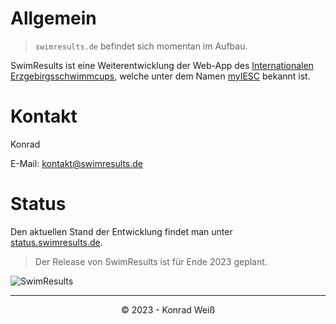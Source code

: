 # Allgemein

> `swimresults.de` befindet sich momentan im Aufbau.

SwimResults ist eine Weiterentwicklung der Web-App des [Internationalen Erzgebirgsschwimmcups](https://erzgebirgsschwimmcup.de), welche unter dem Namen [myIESC](https://my.erzgebirgsschwimmcup.de/about.php) bekannt ist.

# Kontakt

Konrad

E-Mail: kontakt@swimresults.de



# Status

Den aktuellen Stand der Entwicklung findet man unter [status.swimresults.de](https://status.swimresults.de).

 > Der Release von SwimResults ist für Ende 2023 geplant.

![SwimResults](https://swimresults.de/images/bg_logo.jpg)

_________

<center>&copy; 2023 - Konrad Weiß</center>
